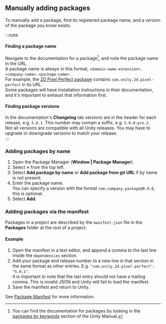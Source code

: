 ## Manually adding packages

To manually add a package, find its registered package name, and a version of the package you know exists.  

:::note
#### Finding a package name
Navigate to the documentation for a package[^1], and note the package name in the URL.  
A package name is always in this format, `<domain-name-extension>.<company-name>.<package-name>`.  
For example, the [2D Pixel Perfect package](https://docs.unity3d.com/Packages/com.unity.2d.pixel-perfect@latest/) contains `com.unity.2d.pixel-perfect` in its URL.  
Some packages will have installation instructions in their documentation, and it's important to exhaust that information first.  

#### Finding package versions
In the documentation's **Changelog** tab versions are in the header for each release, e.g. `5.0.1`. This number may contain a suffix, e.g. `5.0.0-pre.2`.  
Not all versions are compatible with all Unity releases. You may have to upgrade or downgrade versions to match your release.  
:::  

### Adding packages by name
1. Open the Package Manager (**Window | Package Manager**).
2. Select **+** from the top left.
3. Select **Add package by name** or **Add package from git URL** if by name is not present.
4. Enter the package name.  
   You can specify a version with the format `com.company.package@0.0.0`, this is optional.
5. Select **Add**.

### Adding packages via the manifest
Packages in a project are described by the `manifest.json` file in the **Packages** folder at the root of a project.

#### Example
1. Open the manifest in a text editor, and append a comma to the last line inside the `dependencies` section.
2. Add your package and release number to a new line in that section in the same format as other entries. E.g. `"com.unity.2d.pixel-perfect": "5.0.1"`.  
    It is important to note that the last entry should not have a trailing comma. This is invalid JSON and Unity will fail to load the manifest.  
3. Save the manifest and return to Unity.

See [Package Manifest](https://docs.unity3d.com/Manual/upm-manifestPkg.html) for more information.  

[^1]: You can find the documentation for packages by looking in the [packages by keywords](https://docs.unity3d.com/Manual/pack-keys.html) section of the Unity Manual.